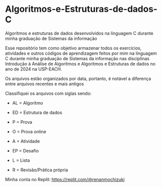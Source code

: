 # Algoritmos-e-Estruturas-de-dados-C
Algoritmos e estruturas de dados desenvolvidos na linguagem C durante minha graduação de Sistemas da informação

Esse repositório tem como objetivo armazenar todos os exercícios, atividades e outros códigos de aprendizagem feitos por mim na linguagem C durante minha graduação de Sistemas da informação nas disciplinas Introdução à Análise de Algoritmos e Algoritmos e Estruturas de dados no ano de 2024 na USP-EACH.

Os arquivos estão organizados por data, portanto, é notável a diferença entre arquivos recentes e mais antigos

Classifiquei os arquivos com siglas sendo:

- AL = Algoritmo

- ED = Estrutura de dados

- P = Prova

- O = Prova online

- A = Atividade

- EP = Desafio

- L = Lista

- R = Revisão/Prática própria

Minha conta no Replit: https://replit.com/@renanmochizuki